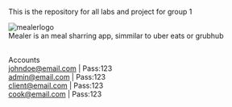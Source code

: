 This is the repository for all labs and project for group 1 <br />

![mealerlogo](https://user-images.githubusercontent.com/113709937/197270012-38d6e884-3d93-47d7-9c72-34358bfc3bf0.jpg) <br />
Mealer is an meal sharring app, simmilar to uber eats or grubhub <br />
 <br />

Accounts <br />
johndoe@email.com | Pass:123 <br />
admin@email.com	| Pass:123 <br />
client@email.com	| Pass:123 <br />
cook@email.com	| Pass:123
